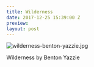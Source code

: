 ```yaml
---
title: Wilderness
date: 2017-12-25 15:39:00 Z
preview: 
layout: post
---
```


![wilderness-benton-yazzie.jpg](/uploads/wilderness-benton-yazzie.jpg)

Wilderness by Benton Yazzie